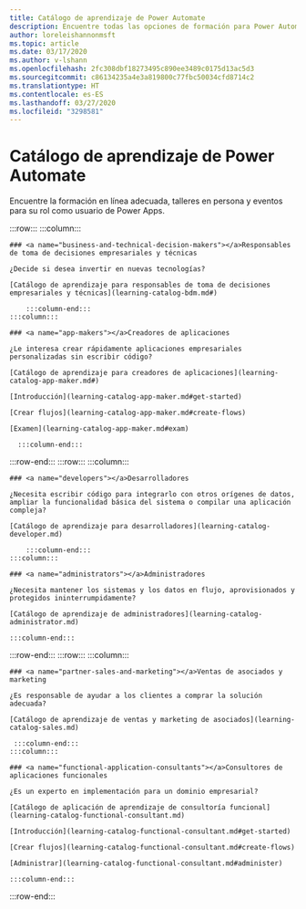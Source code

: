 ```yaml
---
title: Catálogo de aprendizaje de Power Automate
description: Encuentre todas las opciones de formación para Power Automate
author: loreleishannonmsft
ms.topic: article
ms.date: 03/17/2020
ms.author: v-lshann
ms.openlocfilehash: 2fc308dbf18273495c890ee3489c0175d13ac5d3
ms.sourcegitcommit: c86134235a4e3a819800c77fbc50034cfd8714c2
ms.translationtype: HT
ms.contentlocale: es-ES
ms.lasthandoff: 03/27/2020
ms.locfileid: "3298581"
---
```

# <a name="learning-catalog-for-power-automate"></a>Catálogo de aprendizaje de Power Automate

Encuentre la formación en línea adecuada, talleres en persona y eventos para su rol como usuario de Power Apps.

<!-- ![Universal Windows Platform (UWP)](images/platform-uwp.png)  -->  

:::row:::
    :::column:::
<!-- ![Universal Windows Platform (UWP)](images/platform-uwp.png)  -->  

    ### <a name="business-and-technical-decision-makers"></a>Responsables de toma de decisiones empresariales y técnicas

    ¿Decide si desea invertir en nuevas tecnologías? 

    [Catálogo de aprendizaje para responsables de toma de decisiones empresariales y técnicas](learning-catalog-bdm.md#)

        :::column-end:::
    :::column:::

    ### <a name="app-makers"></a>Creadores de aplicaciones

    ¿Le interesa crear rápidamente aplicaciones empresariales personalizadas sin escribir código? 

    [Catálogo de aprendizaje para creadores de aplicaciones](learning-catalog-app-maker.md#)

    [Introducción](learning-catalog-app-maker.md#get-started)

    [Crear flujos](learning-catalog-app-maker.md#create-flows)

    [Examen](learning-catalog-app-maker.md#exam)

      :::column-end:::
:::row-end:::
:::row:::
    :::column:::

    ### <a name="developers"></a>Desarrolladores

    ¿Necesita escribir código para integrarlo con otros orígenes de datos, ampliar la funcionalidad básica del sistema o compilar una aplicación compleja?

    [Catálogo de aprendizaje para desarrolladores](learning-catalog-developer.md)

        :::column-end:::
    :::column:::

    ### <a name="administrators"></a>Administradores

    ¿Necesita mantener los sistemas y los datos en flujo, aprovisionados y protegidos ininterrumpidamente?

    [Catálogo de aprendizaje de administradores](learning-catalog-administrator.md)

    :::column-end:::
:::row-end:::
:::row:::
    :::column:::

    ### <a name="partner-sales-and-marketing"></a>Ventas de asociados y marketing

    ¿Es responsable de ayudar a los clientes a comprar la solución adecuada?

    [Catálogo de aprendizaje de ventas y marketing de asociados](learning-catalog-sales.md)

     :::column-end:::
    :::column:::

    ### <a name="functional-application-consultants"></a>Consultores de aplicaciones funcionales

    ¿Es un experto en implementación para un dominio empresarial? 

    [Catálogo de aplicación de aprendizaje de consultoría funcional](learning-catalog-functional-consultant.md)

    [Introducción](learning-catalog-functional-consultant.md#get-started)

    [Crear flujos](learning-catalog-functional-consultant.md#create-flows)

    [Administrar](learning-catalog-functional-consultant.md#administer)

    :::column-end:::
:::row-end:::


